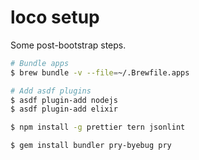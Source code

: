 # loco setup

Some post-bootstrap steps.

```sh
# Bundle apps
$ brew bundle -v --file=~/.Brewfile.apps

# Add asdf plugins
$ asdf plugin-add nodejs
$ asdf plugin-add elixir

$ npm install -g prettier tern jsonlint

$ gem install bundler pry-byebug pry
```
